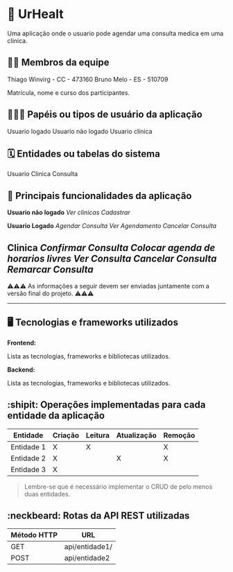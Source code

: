 # :checkered_flag: UrHealt

Uma aplicação onde o usuario pode agendar uma consulta medica em uma clinica.

## :technologist: Membros da equipe
Thiago Winvirg - CC - 473160
Bruno Melo - ES - 510709

Matrícula, nome e curso dos participantes.

## :people_holding_hands: Papéis ou tipos de usuário da aplicação

Usuario logado
Usuario não logado
Usuario clinica

## :spiral_calendar: Entidades ou tabelas do sistema

Usuario
Clinica
Consulta

## :triangular_flag_on_post:	 Principais funcionalidades da aplicação

**Usuario não logado**
*Ver clinicas*
*Cadastrar*

**Usuario Logado**
*Agendar Consulta*
*Ver Agendamento*
*Cancelar Consulta*

**Clinica**
*Confirmar Consulta*
*Colocar agenda de horarios livres*
*Ver Consulta*
*Cancelar Consulta*
*Remarcar Consulta*
----

:warning::warning::warning: As informações a seguir devem ser enviadas juntamente com a versão final do projeto. :warning::warning::warning:


----

## :desktop_computer: Tecnologias e frameworks utilizados

**Frontend:**

Lista as tecnologias, frameworks e bibliotecas utilizados.

**Backend:**

Lista as tecnologias, frameworks e bibliotecas utilizados.


## :shipit: Operações implementadas para cada entidade da aplicação


| Entidade| Criação | Leitura | Atualização | Remoção |
| --- | --- | --- | --- | --- |
| Entidade 1 | X |  X  |  | X |
| Entidade 2 | X |    |  X | X |
| Entidade 3 | X |    |  |  |

> Lembre-se que é necessário implementar o CRUD de pelo menos duas entidades.

## :neckbeard: Rotas da API REST utilizadas

| Método HTTP | URL |
| --- | --- |
| GET | api/entidade1/|
| POST | api/entidade2 |
